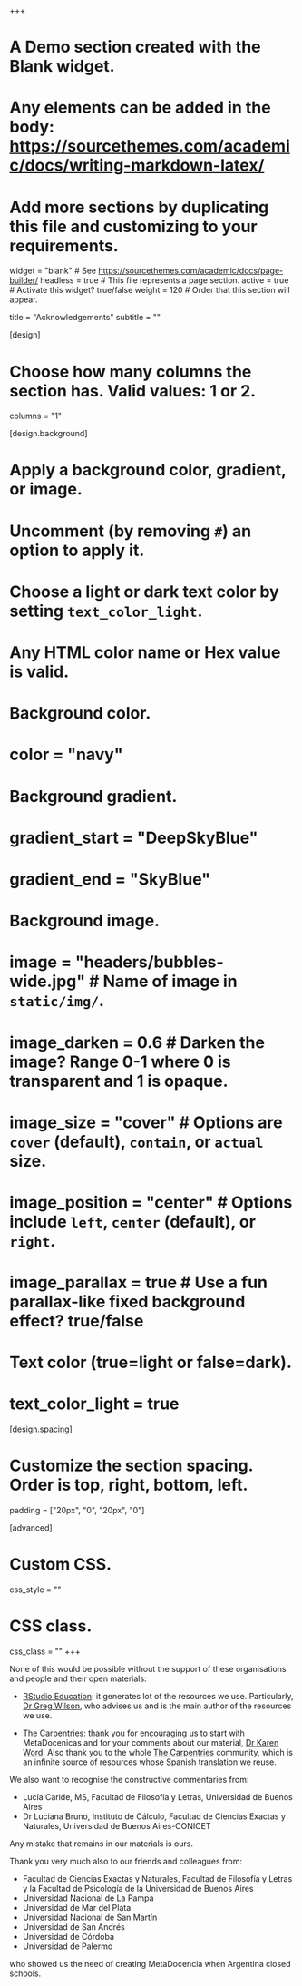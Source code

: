 +++
# A Demo section created with the Blank widget.
# Any elements can be added in the body: https://sourcethemes.com/academic/docs/writing-markdown-latex/
# Add more sections by duplicating this file and customizing to your requirements.

widget = "blank"  # See https://sourcethemes.com/academic/docs/page-builder/
headless = true  # This file represents a page section.
active = true  # Activate this widget? true/false
weight = 120  # Order that this section will appear.

title = "Acknowledgements"
subtitle = ""

[design]
  # Choose how many columns the section has. Valid values: 1 or 2.
  columns = "1"

[design.background]
  # Apply a background color, gradient, or image.
  #   Uncomment (by removing `#`) an option to apply it.
  #   Choose a light or dark text color by setting `text_color_light`.
  #   Any HTML color name or Hex value is valid.

  # Background color.
  # color = "navy"
  
  # Background gradient.
  # gradient_start = "DeepSkyBlue"
  # gradient_end = "SkyBlue"
  
  # Background image.
  # image = "headers/bubbles-wide.jpg"  # Name of image in `static/img/`.
  # image_darken = 0.6  # Darken the image? Range 0-1 where 0 is transparent and 1 is opaque.
  # image_size = "cover"  #  Options are `cover` (default), `contain`, or `actual` size.
  # image_position = "center"  # Options include `left`, `center` (default), or `right`.
  # image_parallax = true  # Use a fun parallax-like fixed background effect? true/false

  # Text color (true=light or false=dark).
  # text_color_light = true

[design.spacing]
  # Customize the section spacing. Order is top, right, bottom, left.
  padding = ["20px", "0", "20px", "0"]

[advanced]
 # Custom CSS. 
 css_style = ""
 
 # CSS class.
 css_class = ""
+++

None of this would be possible without the support of these organisations and people and their open materials:

- [RStudio Education](https://education.rstudio.com/): it generates lot of the resources we use. Particularly, [Dr Greg Wilson](https://third-bit.com/), who advises us and is the main author of the resources we use.

- The Carpentries: thank you for encouraging us to start with MetaDocenicas and for your comments about our material, [Dr Karen Word](https://twitter.com/karen_word). Also thank you to the whole [The Carpentries](https://carpentries.org) community, which is an infinite source of resources whose Spanish translation we reuse. 

We also want to recognise the constructive commentaries from:

- Lucía Caride, MS, Facultad de Filosofía y Letras, Universidad de Buenos Aires
- Dr Luciana Bruno, Instituto de Cálculo, Facultad de Ciencias Exactas y Naturales, Universidad de Buenos Aires-CONICET

Any mistake that remains in our materials is ours.

Thank you very much also to our friends and colleagues from:

- Facultad de Ciencias Exactas y Naturales, Facultad de Filosofía y Letras y la Facultad de Psicología de la Universidad de Buenos Aires
- Universidad Nacional de La Pampa
- Universidad de Mar del Plata
- Universidad Nacional de San Martín
- Universidad de San Andrés
- Universidad de Córdoba
- Universidad de Palermo

who showed us the need of creating MetaDocencia when Argentina closed schools.
